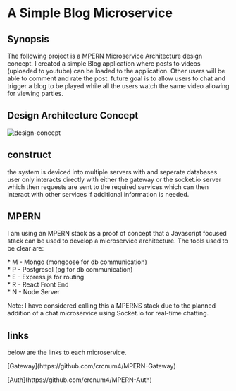 # A Simple Blog Microservice

## Synopsis

<p>The following project is a MPERN Microservice Architecture design concept. I created a simple Blog application where posts to videos (uploaded to youtube) can be loaded to the application. Other users will be able to comment and rate the post. future goal is to allow users to chat and trigger a blog to be played while all the users watch the same video allowing for viewing parties.</p>

## Design Architecture Concept

![design-concept](https://drive.google.com/open?id=1TOHekheL9XWvuDIOaNfEM8249q8IeT2T)

## construct

<p>the system is deviced into multiple servers with and seperate databases user only interacts directly with either the gateway or the socket.io server which then requests are sent to the required services which can then interact with other services if additional information is needed.</p>

## MPERN

<p>I am using an MPERN stack as a proof of concept that a Javascript focused stack can be used to develop a microservice architecture. The tools used to be clear are:</p>
<p>* M - Mongo (mongoose for db communication) <br />
* P - Postgresql (pg for db communication)<br />
* E - Express.js for routing<br />
* R - React Front End<br />
* N - Node Server</p>
<p>Note: I have considered calling this a MPERNS stack due to the planned addition of a chat microservice using Socket.io for real-time chatting.</p>

## links

<p>below are the links to each microservice.</p>

<p>[Gateway](https://github.com/crcnum4/MPERN-Gateway)</p>
<p>[Auth](https://github.com/crcnum4/MPERN-Auth)</p>

